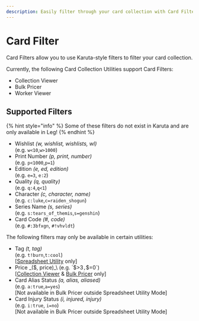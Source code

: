 ```yaml
---
description: Easily filter through your card collection with Card Filter
---
```


# Card Filter

Card Filters allow you to use Karuta-style filters to filter your card collection.

Currently, the following Card Collection Utilities support Card Filters:

* Collection Viewer
* Bulk Pricer
* Worker Viewer

## Supported Filters

{% hint style="info" %}
Some of these filters do not exist in Karuta and are only available in Leg!
{% endhint %}

* Wishlist _(w, wishlist, wishlists, wl)_\
  (e.g. `w<10`,`w>1000`)
* Print Number _(p, print, number)_\
  (e.g. `p<1000`,`p=1`)
* Edition _(e, ed, edition)_\
  (e.g. `e=3`, `e:2`)
* Quality _(q, quality)_\
  (e.g. `q:4`,`q<1`)
* Character _(c, character, name)_\
  (e.g. `c:luke`,`c=raiden_shogun`)
* Series Name _(s, series)_\
  (e.g. `s:tears_of_themis`,`s=genshin`)
* Card Code _(#, code)_\
  (e.g. `#:3bfxgn`, `#!vhvldt`)

The following filters may only be available in certain utilities:

* Tag _(t, tag)_\
  (e.g. `t!burn`,`t:cool`)\
  \[[Spreadsheet Utility](spreadsheet-utility.md) only]
* Price _($, price)_\
  (e.g. `$>3`,`$=0`)\
  \[[Collection Viewer](collection-viewer.md) & [Bulk Pricer](bulk-pricer.md) only]
* Card Alias Status _(a, alias, aliased)_\
  (e.g. `a:true`,`a=yes`)\
  \[Not available in Bulk Pricer outside Spreadsheet Utility Mode]
* Card Injury Status _(i, injured, injury)_\
  (e.g. `i:true`, `i=no`)\
  \[Not available in Bulk Pricer outside Spreadsheet Utility Mode]
